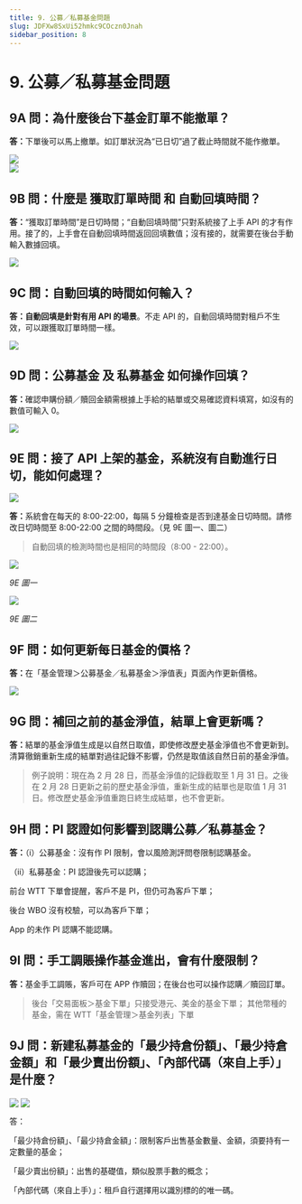 ```yaml
---
title: 9. 公募／私募基金問題
slug: JDFXw8SxUi52hmkc9COczn0Jnah
sidebar_position: 8
---
```



# 9. 公募／私募基金問題

## 9A 問：為什麼後台下基金訂單不能撤單？

<b>答：</b>下單後可以馬上撤單。如訂單狀況為“已日切”過了截止時間就不能作撤單。

<div class="flex gap-3 columns-2" column-size="2">
<div class="w-[66%]" width-ratio="66">
<img src="/assets/IEwrbveUGo53AcxD47tcWQtlndh.png" src-width="2848" src-height="1634" align="center"/>
</div>
<div class="w-[33%]" width-ratio="33">
<img src="/assets/SPr5bz4teoDas7xZsJRcheNrnTe.png" src-width="1352" src-height="1580" align="center"/>
</div>
</div>

## 9B 問：什麼是 獲取訂單時間 和 自動回填時間？

<b>答：</b>“獲取訂單時間”是日切時間；“自動回填時間”只對系統接了上手 API 的才有作用。接了的，上手會在自動回填時間返回回填數值；沒有接的，就需要在後台手動輸入數據回填。

<img src="/assets/JPt5b0atXo6WEYxkxUtc2BRyn4c.png" src-width="2630" src-height="542" align="center"/>

## 9C 問：自動回填的時間如何輸入？

<b>答：自動回填是針對有用 API 的場景</b>。不走 API 的，自動回填時間對租戶不生效，可以跟獲取訂單時間一樣。

<img src="/assets/IQTmbXkgZo1y3mx5b3WcS48Kn8g.png" src-width="2502" src-height="596" align="center"/>

## 9D 問：公募基金 及 私募基金 如何操作回填？

<b>答：</b>確認申購份額／贖回金額需根據上手給的結單或交易確認資料填寫，如沒有的數值可輸入 0。

<img src="/assets/KUilb17Huo7kHTxcSxIcoB8snZd.png" src-width="2164" src-height="1198" align="center"/>

## 9E 問：接了 API 上架的基金，系統沒有自動進行日切，能如何處理？ 

<img src="/assets/BmVtb4zJho0uGnxzeTMcnwTEnoc.png" src-width="2510" src-height="932" align="center"/>

<b>答：</b>系統會在每天的 8:00-22:00，每隔 5 分鐘檢查是否到達基金日切時間。請修改日切時間至 8:00-22:00 之間的時間段。（見 9E 圖一、圖二）

> 自動回填的檢測時間也是相同的時間段（8:00 - 22:00）。

<img src="/assets/YXZpbOehDoQMZVx91rQcBBZPngh.png" src-width="2502" src-height="692" align="center"/>

<em>9E 圖一</em>

<img src="/assets/Ouk2buPYhoVHv3xtkw4camMknIf.png" src-width="2170" src-height="1042" align="center"/>

<em>9E 圖二</em>

## 9F 問：如何更新每日基金的價格？

<b>答：</b>在「基金管理＞公募基金／私募基金＞淨值表」頁面內作更新價格。

<img src="/assets/LjWObrztEoXdLTxtayVc9tMlnzb.png" src-width="2636" src-height="640" align="center"/>

## 9G 問：補回之前的基金淨值，結單上會更新嗎？

<b>答：</b>結單的基金淨值生成是以自然日取值，即使修改歷史基金淨值也不會更新到。清算徹銷重新生成的結單對過往記錄不影響，仍然是取值該自然日前的基金淨值。

> 例子說明：現在為 2 月 28 日，而基金淨值的記錄截取至 1 月 31 日。之後在 2 月 28 日更新之前的歷史基金淨值，重新生成的結單也是取值 1 月 31 日。修改歷史基金淨值重跑日終生成結單，也不會更新。

## 9H 問：<b>PI 認證如何影響到認購公募／私募基金？</b>

<b>答：</b>（i）公募基金：沒有作 PI 限制，會以風險測評問卷限制認購基金。

（ii）私募基金：PI 認證後先可以認購；

前台 WTT 下單會提醒，客戶不是 PI，但仍可為客戶下單；

後台 WBO 沒有校驗，可以為客戶下單；

App 的未作 PI 認購不能認購。          

## 9I 問：手工調賬操作基金進出，會有什麼限制？

<b>答：</b>基金手工調賬，客戶可在 APP 作贖回；在後台也可以操作認購／贖回訂單。

> 後台「交易面板＞基金下單」只接受港元、美金的基金下單；
其他幣種的基金，需在 WTT「基金管理＞基金列表」下單

## 9J 問：新建私募基金的「最少持倉份額」、「最少持倉金額」和「最少賣出份額」、「內部代碼（來自上手）」是什麼？

<img src="/assets/SDiMbyFuJoqE8sx6bcIcnJuwnJg.png" src-width="2842" src-height="1068" align="center"/>

<img src="/assets/EAiib3TWloSbNzxrM5vckVsLncc.png" src-width="2838" src-height="1050" align="center"/>

答：

「最少持倉份額」、「最少持倉金額」：限制客戶出售基金數量、金額，須要持有一定數量的基金；

「最少賣出份額」：出售的基礎值，類似股票手數的概念；

「內部代碼（來自上手）」：租戶自行選擇用以識別標的的唯一碼。


